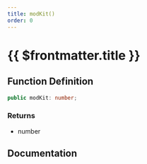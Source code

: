 ```yaml
---
title: modKit()
order: 0
---
```


# {{ $frontmatter.title }}

## Function Definition

```ts
public modKit: number;
```

### Returns

* number

## Documentation

<!--@include: ./parts/modKit.md-->
